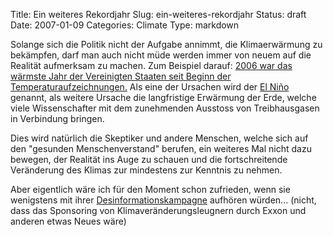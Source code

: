 Title: Ein weiteres Rekordjahr
Slug: ein-weiteres-rekordjahr
Status: draft
Date: 2007-01-09
Categories: Climate
Type: markdown

Solange sich die Politik nicht der Aufgabe annimmt, die Klimaerwärmung zu bekämpfen, darf man auch nicht müde werden immer von neuem auf die Realität aufmerksam zu machen. Zum Beispiel darauf: [2006 war das wärmste Jahr der Vereinigten Staaten seit Beginn der Temperaturaufzeichnungen.](http://www.spiegel.de/wissenschaft/natur/0,1518,458736,00.html) Als eine der Ursachen wird der [El Niño](http://www.elnino.noaa.gov/) genannt, als weitere Ursache die langfristige Erwärmung der Erde, welche viele Wissenschafter mit dem zunehmenden Ausstoss von Treibhausgasen in Verbindung bringen.

Dies wird natürlich die Skeptiker und andere Menschen, welche sich auf den "gesunden Menschenverstand" berufen, ein weiteres Mal nicht dazu bewegen, der Realität ins Auge zu schauen und die fortschreitende Veränderung des Klimas zur mindestens zur Kenntnis zu nehmen.

Aber eigentlich wäre ich für den Moment schon zufrieden, wenn sie wenigstens mit ihrer [Desinformationskampagne](http://www.ignoranz.ch/item/wer-die-klimaleugner-finanziert/) aufhören würden... (nicht, dass das Sponsoring von Klimaveränderungsleugnern durch Exxon und anderen etwas Neues wäre)
